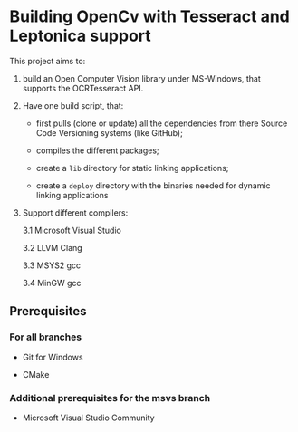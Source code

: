 # Building OpenCv with Tesseract and Leptonica support

This project aims to:

1.	build an Open Computer Vision library under MS-Windows, that supports the
	OCRTesseract API.

2.	Have one build script, that:

	-	first pulls (clone or update) all the dependencies from there Source
		Code Versioning systems (like GitHub);

	-	compiles the different packages;

	-	create a `lib` directory for static linking applications;

	-	create a `deploy` directory with the binaries needed for dynamic linking
		applications

3.	Support different compilers:

	3.1	Microsoft Visual Studio

	3.2	LLVM Clang

	3.3	MSYS2 gcc

	3.4	MinGW gcc

## Prerequisites

### For all branches

-	Git for Windows

-	CMake

### Additional prerequisites for the msvs branch

-	Microsoft Visual Studio Community
